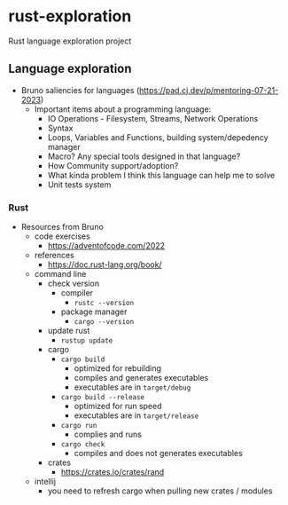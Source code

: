 # rust-exploration
Rust language exploration project

## Language exploration
* Bruno saliencies for languages (https://pad.cj.dev/p/mentoring-07-21-2023)
  * Important items about a programming language:
    * IO Operations - Filesystem, Streams, Network Operations
    * Syntax
    * Loops, Variables and Functions, building system/depedency manager
    * Macro? Any special tools designed in that language?
    * How Community support/adoption?
    * What kinda problem I think this language can help me to solve
    * Unit tests system

### Rust
* Resources from Bruno
    * code exercises
        * https://adventofcode.com/2022
    * references
        * https://doc.rust-lang.org/book/
    * command line
        * check version
            * compiler
                * `rustc --version`
            * package manager
                * `cargo --version`
        * update rust
            * `rustup update`
        * cargo
            * `cargo build`
                * optimized for rebuilding
                * compiles and generates executables
                * executables are in `target/debug`
            * `cargo build --release`
                * optimized for run speed
                * executables are in `target/release`
            * `cargo run`
                * complies and runs
            * `cargo check`
                * compiles and does not generates executables
        * crates
            * https://crates.io/crates/rand
    * intellij
        * you need to refresh cargo when pulling new crates / modules